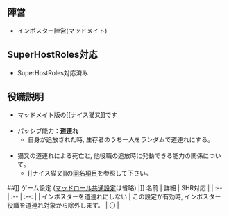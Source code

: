 ## 陣営
- インポスター陣営(マッドメイト)

## SuperHostRoles対応
- SuperHostRoles対応済み

## 役職説明
- マッドメイト版の[[ナイス猫又]]です<br><br>
- パッシブ能力：**道連れ**
  - 自身が追放された時, 生存者のうち一人をランダムで道連れにする。<br><br>
- 猫又の道連れによる死亡と, 他役職の追放時に発動できる能力の関係について。
  - [[ナイス猫又]]の[同名項目]([[ナイス猫又#猫又の道連れによる死亡と-他役職の追放時に発動できる能力の関係)を参照して下さい。


##]] ゲーム設定 ([マッドロール共通設定]([[マッドメイト＆ジャッカルフレンズ役職#マッドメイト及びジャッカルフレンズの共通設定)は省略)
|]] 名前 | 詳細 | SHR対応 |
| :-- | :-- | :--: |
| インポスターを道連れにしない | この設定が有効時, インポスター役職を道連れ対象から除外します。 | 〇 |